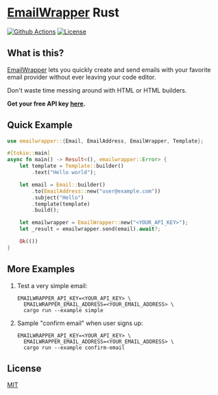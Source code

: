 # [EmailWrapper](https://emailwrapper.com) Rust

[![Github Actions](https://img.shields.io/github/actions/workflow/status/emailwrapper/emailwrapper-rust/tests.yml?style=flat-square)](https://github.com/emailwrapper/emailwrapper-rust/actions)
[![License](https://img.shields.io/github/license/emailwrapper/emailwrapper-rust?color=green&style=flat-square)](/LICENSE)

## What is this?

[EmailWrapper](https://emailwrapper.com) lets you quickly create and send emails with your favorite email provider without ever leaving your code editor.

Don't waste time messing around with HTML or HTML builders.

**Get your free API key [here](https://emailwrapper.com).**

## Quick Example

```rust
use emailwrapper::{Email, EmailAddress, EmailWrapper, Template};

#[tokio::main]
async fn main() -> Result<(), emailwrapper::Error> {
    let template = Template::builder()
        .text("Hello world");

    let email = Email::builder()
        .to(EmailAddress::new("user@example.com"))
        .subject("Hello")
        .template(template)
        .build();

    let emailwrapper = EmailWrapper::new("<YOUR_API_KEY>");
    let _result = emailwrapper.send(email).await?;

    Ok(())
}
```

## More Examples

1. Test a very simple email:

    ```shell
    EMAILWRAPPER_API_KEY=<YOUR_API_KEY> \
      EMAILWRAPPER_EMAIL_ADDRESS=<YOUR_EMAIL_ADDRESS> \
      cargo run --example simple
    ```

1. Sample "confirm email" when user signs up:

    ```shell
    EMAILWRAPPER_API_KEY=<YOUR_API_KEY> \
      EMAILWRAPPER_EMAIL_ADDRESS=<YOUR_EMAIL_ADDRESS> \
      cargo run --example confirm-email
    ```

## License

[MIT](LICENSE)